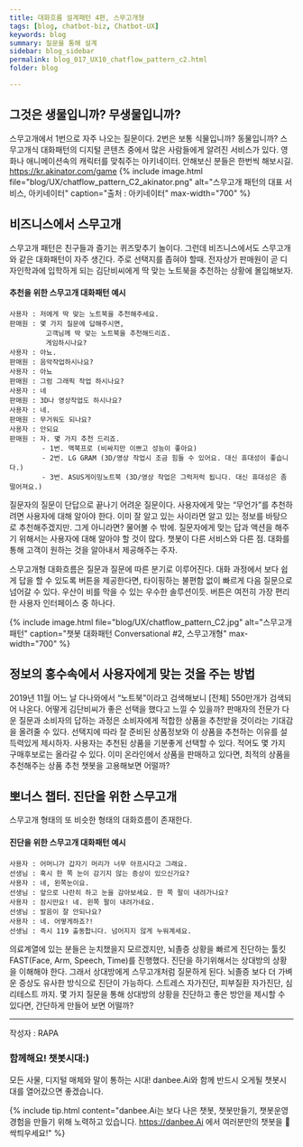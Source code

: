 ```yaml
---
title: 대화흐름 설계패턴 4편, 스무고개형
tags: [blog, chatbot-biz, Chatbot-UX]
keywords: blog
summary: 질문을 통해 설계
sidebar: blog_sidebar
permalink: blog_017_UX10_chatflow_pattern_c2.html
folder: blog

---
```


## 그것은 생물입니까? 무생물입니까?

스무고개에서 1번으로 자주 나오는 질문이다. 2번은 보통 식물입니까? 동물입니까? 스무고개식 대화패턴의 디지털 콘텐츠 중에서 많은 사람들에게 알려진 서비스가 있다. 영화나 애니메이션속의 캐릭터를 맞춰주는 아키네이터. 안해보신 분들은 한번씩 해보시길. https://kr.akinator.com/game
{% include image.html file="blog/UX/chatflow_pattern_C2_akinator.png" alt="스무고개 패턴의 대표 서비스, 아키네이터" caption="출처 : 아키네이터" max-width="700" %}

## 비즈니스에서 스무고개
스무고개 패턴은 친구들과 즐기는 퀴즈맞추기 놀이다. 그런데 비즈니스에서도 스무고개와 같은 대화패턴이 자주 생긴다. 주로 선택지를 좁혀야 할때. 전자상가 판매원이 곧 디자인학과에 입학하게 되는 김단비씨에게 딱 맞는 노트북을 추천하는 상황에 몰입해보자. 

#### 추천을 위한 스무고개 대화패턴 예시
    사용자 : 저에게 딱 맞는 노트북을 추천해주세요.
    판매원 : 몇 가지 질문에 답해주시면, 
             고객님께 딱 맞는 노트북을 추천해드리죠.
             게임하시나요?
    사용자 : 아뇨.
    판매원 : 음악작업하시나요?
    사용자 : 아뇨
    판매원 : 그럼 그래픽 작업 하시나요?
    사용자 : 네
    판매원 : 3D나 영상작업도 하시나요?
    사용자 : 네.
    판매원 : 무거워도 되나요?
    사용자 : 안되요
    판매원 : 자. 몇 가지 추천 드리죠. 
            - 1번. 맥북프로 (비싸지만 이쁘고 성능이 좋아요)
            - 2번. LG GRAM (3D/영상 작업시 조금 힘들 수 있어요. 대신 휴대성이 좋습니다.)
            - 3번. ASUS게이밍노트북 (3D/영상 작업은 그럭저럭 됩니다. 대신 휴대성은 좀 떨어져요.)

질문자의 질문이 단답으로 끝나기 어려운 질문이다. 사용자에게 맞는 “무언가”를 추천하려면 사용자에 대해 알아야 한다. 이미 잘 알고 있는 사이라면 알고 있는 정보를 바탕으로 추천해주겠지만. 그게 아니라면? 물어볼 수 밖에. 질문자에게 맞는 답과 액션을 해주기 위해서는 사용자에 대해 알아야 할 것이 많다. 챗봇이 다른 서비스와 다른 점. 대화를 통해 고객이 원하는 것을 알아내서 제공해주는 주자. 

스무고개형 대화흐름은 질문과 질문에 따른 분기로 이루어진다. 대화 과정에서 보다 쉽게 답을 할 수 있도록 버튼을 제공한다면, 타이핑하는 불편함 없이 빠르게 다음 질문으로 넘어갈 수 있다. 우산이 비를 막을 수 있는 우수한 솔루션이듯. 버튼은 여전히 가장 편리한 사용자 인터페이스 중 하나다. 

{% include image.html file="blog/UX/chatflow_pattern_C2.jpg" alt="스무고개 패턴" caption="챗봇 대화패턴 Conversational #2, 스무고개형" max-width="700" %}


## 정보의 홍수속에서 사용자에게 맞는 것을 주는 방법
2019년 11월 어느 날 다나와에서 “노트북”이라고 검색해보니 [전체] 550만개가 검색되어 나온다. 어떻게 김단비씨가 좋은 선택을 했다고 느낄 수 있을까? 판매자의 전문가 다운 질문과 소비자의 답하는 과정은 소비자에게 적합한 상품을 추천받을 것이라는 기대감을 올려줄 수 있다. 선택지에 따라 잘 준비된 상품정보와 이 상품을 추천하는 이유를 설득력있게 제시하자. 사용자는 추천된 상품을 기분좋게 선택할 수 있다. 적어도 몇 가지 구매후보로는 올라갈 수 있다. 이미 온라인에서 상품을 판매하고 있다면, 최적의 상품을 추천해주는 상품 추천 챗봇을 고용해보면 어떨까?


## 뽀너스 챕터. 진단을 위한 스무고개

스무고개 형태의 또 비슷한 형태의 대화흐름이 존재한다. 

#### 진단을 위한 스무고개 대화패턴 예시
    사용자 : 어머니가 갑자기 머리가 너무 아프시다고 그래요.
    선생님 : 혹시 한 쪽 눈이 감기지 않는 증상이 있으신가요?
    사용자 : 네, 왼쪽눈이요.
    선생님 : 앞으로 나란히 하고 눈을 감아보세요. 한 쪽 팔이 내려가나요?
    사용자 : 잠시만요! 네. 왼쪽 팔이 내려가네요.
    선생님 : 발음이 잘 안되나요?
    사용자 : 네. 어떻게하죠?!
    선생님 : 즉시 119 출동합니다. 넘어지지 않게 누워계세요. 

의료계열에 있는 분들은 눈치챘을지 모르겠지만, 뇌졸증 상황을 빠르게 진단하는 툴킷 FAST(Face, Arm, Speech, Time)를 진행했다. 진단을 하기위해서는 상대방의 상황을 이해해야 한다. 그래서 상대방에게 스무고개처럼 질문하게 된다. 뇌졸증 보다 더 가벼운 증상도 유사한 방식으로 진단이 가능하다. 스트레스 자가진단, 피부질환 자가진단, 심리테스트 까지. 몇 가지 질문을 통해 상대방의 상황을 진단하고 좋은 방안을 제시할 수 있다면, 간단하게 만들어 보면 어떨까?



<hr>
작성자 : RAPA

### 함께해요! 챗봇시대:)
모든 사물, 디지털 매체와 말이 통하는 시대! danbee.Ai와 함께 반드시 오게될 챗봇시대를 열어갔으면 좋겠습니다.

{% include tip.html content="danbee.Ai는 보다 나은 챗봇, 챗봇만들기, 챗봇운영 경험을 만들기 위해 노력하고 있습니다. https://danbee.Ai 에서 여러분만의 챗봇을 🌱싹틔우세요!" %}
